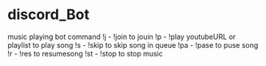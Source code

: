 # discord_Bot
music playing bot
command !j - !join to jouin 
        !p - !play youtubeURL or playlist   to play song
        !s - !skip to skip song in queue
        !pa - !pase to puse song
        !r - !res to resumesong
        !st - !stop to stop music
